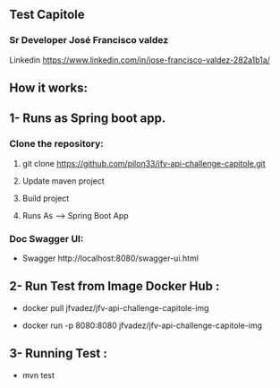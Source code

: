 
## Test Capitole

### Sr Developer José Francisco valdez 
 Linkedin https://www.linkedin.com/in/jose-francisco-valdez-282a1b1a/

## How it works:
## 1- Runs as Spring boot app.


### Clone the repository:
1) git clone https://github.com/pilon33/jfv-api-challenge-capitole.git


2) Update maven project  
3) Build project 
4) Runs As --> Spring Boot App 


###  Doc Swagger UI:

* Swagger  http://localhost:8080/swagger-ui.html



## 2- Run Test from Image Docker Hub :
  
* docker pull jfvadez/jfv-api-challenge-capitole-img

* docker run -p 8080:8080 jfvadez/jfv-api-challenge-capitole-img

## 3- Running  Test  :

* mvn test


